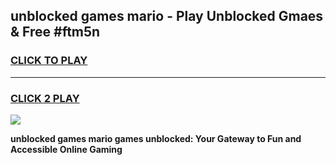 
## unblocked games mario - Play Unblocked Gmaes & Free #ftm5n
<h3>
<a href="https://news.freeplayer.one?title=unblocked_games_mario&ref=24F">CLICK TO PLAY</a></h3>
<hr>

<h3>
<a href="https://news.freeplayer.one?title=unblocked_games_mario&ref=24F">CLICK 2 PLAY</a>
  
</h3>

<a href="https://news.freeplayer.one?title=unblocked_games_mario&ref=24F/"><img src="https://clearcache.store/games.png"></a>


**unblocked games mario games unblocked: Your Gateway to Fun and Accessible Online Gaming**
